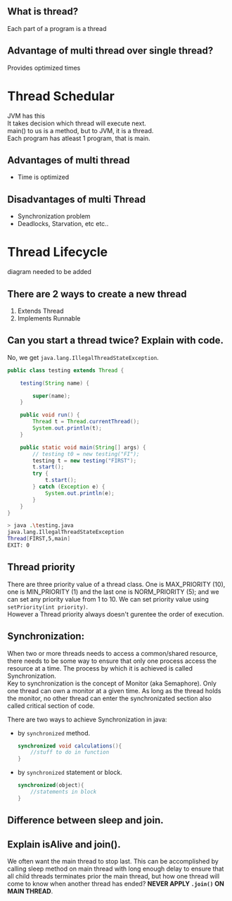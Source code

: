 ## What is thread?

Each part of a program is a thread

## Advantage of multi thread over single thread?

Provides optimized times

# Thread Schedular

JVM has this  
It takes decision which thread will execute next.  
main() to us is a method, but to JVM, it is a thread.  
Each program has atleast 1 program, that is main.  

## Advantages of multi thread

- Time is optimized

## Disadvantages of multi Thread

- Synchronization problem
- Deadlocks, Starvation, etc etc..

# Thread Lifecycle

diagram needed to be added

## There are 2 ways to create a new thread 

1. Extends Thread
2. Implements Runnable


## Can you start a thread twice? Explain with code.

No, we get `java.lang.IllegalThreadStateException`. 
```java
public class testing extends Thread {

    testing(String name) {

        super(name);
    }

    public void run() {
        Thread t = Thread.currentThread();
        System.out.println(t);
    }

    public static void main(String[] args) {
        // testing t0 = new testing("FI");
        testing t = new testing("FIRST");
        t.start();
        try {
            t.start();
        } catch (Exception e) {
            System.out.println(e);
        }
    }
}
```
```bash
> java .\testing.java
java.lang.IllegalThreadStateException
Thread[FIRST,5,main]
EXIT: 0
```

## Thread priority

There are three priority value of a thread class. One is MAX_PRIORITY (10), one is MIN_PRIORITY (1) and the last one is NORM_PRIORITY (5); and we can set any priority value from 1 to 10. We can set priority value using `setPriority(int priority)`.  
However a Thread priority always doesn't gurentee the order of execution.  


## Synchronization:

When two or more threads needs to access a common/shared resource, there needs to be some way to ensure that only one process access the resource at a time. The process by which it is achieved is called Synchronization.  
Key to synchronization is the concept of Monitor (aka Semaphore). Only one thread can own a monitor at a given time. As long as the thread holds the monitor, no other thread can enter the synchronizated section also called critical section of code.  

There are two ways to achieve Synchronization in java:
- by `synchronized` method.
  ```java
  synchronized void calculations(){
      //stuff to do in function
  }
  ```
- by `synchronized` statement or block.
  ```java
  synchronized(object){
      //statements in block
  }
  ```
  

## Difference between sleep and join.

## Explain isAlive and join().

We often want the main thread to stop last. This can be accomplished by calling sleep method on main thread with long enough delay to ensure that all child threads terminates prior the main thread, but how one thread will come to know when another thread has ended? **NEVER APPLY `.join()` ON MAIN THREAD**.